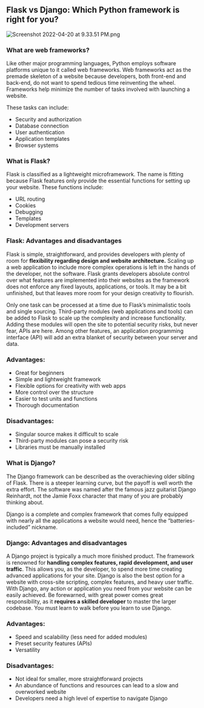 ## Flask vs Django: Which Python framework is right for you?


![Screenshot 2022-04-20 at 9.33.51 PM.png](https://cdn.hashnode.com/res/hashnode/image/upload/v1650470673242/M8my-RC9U.png)

### What are web frameworks?
Like other major programming languages, Python employs software platforms unique to it called web frameworks. Web frameworks act as the premade skeleton of a website because developers, both front-end and back-end, do not want to spend tedious time reinventing the wheel. Frameworks help minimize the number of tasks involved with launching a website.

These tasks can include:

- Security and authorization
- Database connection
- User authentication
- Application templates
- Browser systems

### What is Flask?
Flask is classified as a lightweight microframework. The name is fitting because Flask features only provide the essential functions for setting up your website.
These functions include:

- URL routing
- Cookies
- Debugging
- Templates
- Development servers

### Flask: Advantages and disadvantages
Flask is simple, straightforward, and provides developers with plenty of room for **flexibility regarding design and website architecture.** Scaling up a web application to include more complex operations is left in the hands of the developer, not the software. Flask grants developers absolute control over what features are implemented into their websites as the framework does not enforce any fixed layouts, applications, or tools. It may be a bit unfinished, but that leaves more room for your design creativity to flourish.

Only one task can be processed at a time due to Flask’s minimalistic tools and single sourcing. Third-party modules (web applications and tools) can be added to Flask to scale up the complexity and increase functionality. Adding these modules will open the site to potential security risks, but never fear, APIs are here. Among other features, an application programming interface (API) will add an extra blanket of security between your server and data.

### Advantages:

- Great for beginners
- Simple and lightweight framework
- Flexible options for creativity with web apps
- More control over the structure
- Easier to test units and functions
- Thorough documentation

### Disadvantages:

- Singular source makes it difficult to scale
- Third-party modules can pose a security risk
- Libraries must be manually installed

### What is Django?
The Django framework can be described as the overachieving older sibling of Flask. There is a steeper learning curve, but the payoff is well worth the extra effort. The software was named after the famous jazz guitarist Django Reinhardt, not the Jamie Foxx character that many of you are probably thinking about.

Django is a complete and complex framework that comes fully equipped with nearly all the applications a website would need, hence the “batteries-included” nickname.


### Django: Advantages and disadvantages
A Django project is typically a much more finished product. The framework is renowned for **handling complex features, rapid development, and user traffic**. This allows you, as the developer, to spend more time creating advanced applications for your site. Django is also the best option for a website with cross-site scripting, complex features, and heavy user traffic. With Django, any action or application you need from your website can be easily achieved. Be forewarned, with great power comes great responsibility, as it **requires a skilled developer** to master the larger codebase. You must learn to walk before you learn to use Django.

### Advantages:

- Speed and scalability (less need for added modules)
- Preset security features (APIs)
- Versatility

### Disadvantages:

- Not ideal for smaller, more straightforward projects
- An abundance of functions and resources can lead to a slow and overworked website
- Developers need a high level of expertise to navigate Django

